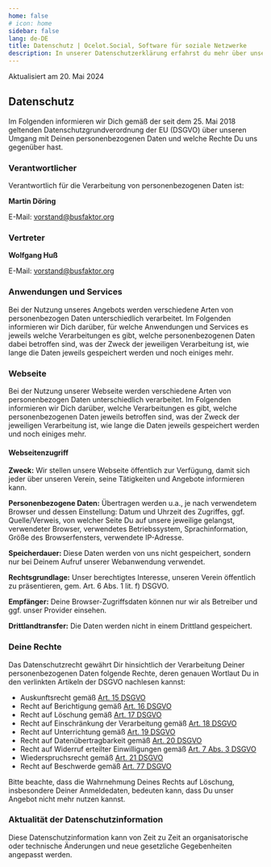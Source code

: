 ```yaml
---
home: false
# icon: home
sidebar: false
lang: de-DE
title: Datenschutz | Ocelot.Social, Software für soziale Netzwerke
description: In unserer Datenschutzerklärung erfahrst du mehr über unsere Verpflichtung zum Schutz deiner Daten beim Besuch unserer Website.
---
```


Aktualisiert am 20. Mai 2024

## Datenschutz

Im Folgenden informieren wir Dich gemäß der seit dem 25. Mai 2018 geltenden Datenschutzgrundverordnung der EU (DSGVO) über unseren Umgang mit Deinen personenbezogenen Daten und welche Rechte Du uns gegenüber hast.

### Verantwortlicher

Verantwortlich für die Verarbeitung von personenbezogenen Daten ist:

<!-- markdownlint-disable-next-line no-emphasis-as-heading -->
**Martin Döring**

E-Mail: <vorstand@busfaktor.org>

### Vertreter

<!-- markdownlint-disable-next-line no-emphasis-as-heading -->
**Wolfgang Huß**

E-Mail: <vorstand@busfaktor.org>

### Anwendungen und Services

Bei der Nutzung unseres Angebots werden verschiedene Arten von personenbezogen Daten unterschiedlich verarbeitet. Im Folgenden informieren wir Dich darüber, für welche Anwendungen und Services es jeweils welche Verarbeitungen es gibt, welche personenbezogenen Daten dabei betroffen sind, was der Zweck der jeweiligen Verarbeitung ist, wie lange die Daten jeweils gespeichert werden und noch einiges mehr.

### Webseite

Bei der Nutzung unserer Webseite werden verschiedene Arten von personenbezogen Daten unterschiedlich verarbeitet. Im Folgenden informieren wir Dich darüber, welche Verarbeitungen es gibt, welche personenbezogenen Daten jeweils betroffen sind, was der Zweck der jeweiligen Verarbeitung ist, wie lange die Daten jeweils gespeichert werden und noch einiges mehr.

#### Webseitenzugriff

**Zweck:** Wir stellen unsere Webseite öffentlich zur Verfügung, damit sich jeder über unseren Verein, seine Tätigkeiten und Angebote informieren kann.

**Personenbezogene Daten:** Übertragen werden u.a., je nach verwendetem Browser und dessen Einstellung: Datum und Uhrzeit des Zugriffes, ggf. Quelle/Verweis, von welcher Seite Du auf unsere jeweilige gelangst, verwendeter Browser, verwendetes Betriebssystem, Sprachinformation, Größe des Browserfensters, verwendete IP-Adresse.

**Speicherdauer:** Diese Daten werden von uns nicht gespeichert, sondern nur bei Deinem Aufruf unserer Webanwendung verwendet.

**Rechtsgrundlage:** Unser berechtigtes Interesse, unseren Verein öffentlich zu präsentieren, gem. Art. 6 Abs. 1 lit. f) DSGVO.

**Empfänger:** Deine Browser-Zugriffsdaten können nur wir als Betreiber und ggf. unser Provider einsehen.

**Drittlandtransfer:** Die Daten werden nicht in einem Drittland gespeichert.

<!-- #### Session Cookies

**Zweck:** Wir verwenden Cookies für die Navigation auf unserer Website.

**Persönliche Daten:** Ein Sitzungs-Cookie, beginnend mit `busfaktor`

**Speicherdauer:** Eine halbe Stunde nach dem letzten Zugriff

**Rechtsgrundlage:** Unser berechtigtes Interesse, unseren Verein öffentlich zu präsentieren, gem. Art. 6 Abs. 1 lit. f) DSGVO.

**Empfänger:** Nur Du, gepeichert in Deinem Browser

**Weitergabe an Dritte:** Keine

**Drittlandtransfer:** Keiner -->

### Deine Rechte

Das Datenschutzrecht gewährt Dir hinsichtlich der Verarbeitung Deiner personenbezogenen Daten folgende Rechte, deren genauen Wortlaut Du in den verlinkten Artikeln der DSGVO nachlesen kannst:

- Auskunftsrecht gemäß [Art. 15 DSGVO](https://dsgvo-gesetz.de/art-15-dsgvo/)
- Recht auf Berichtigung gemäß [Art. 16 DSGVO](https://dsgvo-gesetz.de/art-16-dsgvo/)
- Recht auf Löschung gemäß [Art. 17 DSGVO](https://dsgvo-gesetz.de/art-17-dsgvo/)
- Recht auf Einschränkung der Verarbeitung gemäß [Art. 18 DSGVO](https://dsgvo-gesetz.de/art-18-dsgvo/)
- Recht auf Unterrichtung gemäß [Art. 19 DSGVO](https://dsgvo-gesetz.de/art-19-dsgvo/)
- Recht auf Datenübertragbarkeit gemäß [Art. 20 DSGVO](https://dsgvo-gesetz.de/art-20-dsgvo/)
- Recht auf Widerruf erteilter Einwilligungen gemäß [Art. 7 Abs. 3 DSGVO](https://dsgvo-gesetz.de/art-7-dsgvo/)
- Wiederspruchsrecht gemäß [Art. 21 DSGVO](https://dsgvo-gesetz.de/art-21-dsgvo/)
- Recht auf Beschwerde gemäß [Art. 77 DSGVO](https://dsgvo-gesetz.de/art-77-dsgvo/)

Bitte beachte, dass die Wahrnehmung Deines Rechts auf Löschung, insbesondere Deiner Anmeldedaten, bedeuten kann, dass Du unser Angebot nicht mehr nutzen kannst.

### Aktualität der Datenschutzinformation

Diese Datenschutzinformation kann von Zeit zu Zeit an organisatorische oder technische Änderungen und neue gesetzliche Gegebenheiten angepasst werden.
